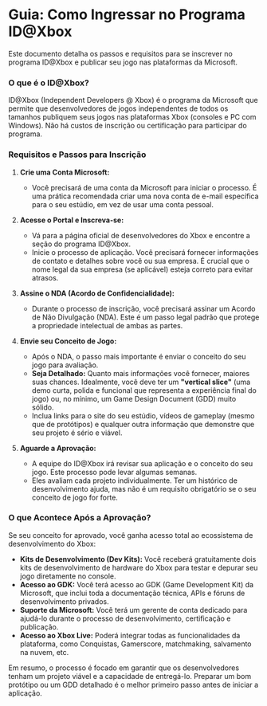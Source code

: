 # Guia: Como Ingressar no Programa ID@Xbox

Este documento detalha os passos e requisitos para se inscrever no programa ID@Xbox e publicar seu jogo nas plataformas da Microsoft.

### O que é o ID@Xbox?

ID@Xbox (Independent Developers @ Xbox) é o programa da Microsoft que permite que desenvolvedores de jogos independentes de todos os tamanhos publiquem seus jogos nas plataformas Xbox (consoles e PC com Windows). Não há custos de inscrição ou certificação para participar do programa.

### Requisitos e Passos para Inscrição

1.  **Crie uma Conta Microsoft:**
    *   Você precisará de uma conta da Microsoft para iniciar o processo. É uma prática recomendada criar uma nova conta de e-mail específica para o seu estúdio, em vez de usar uma conta pessoal.

2.  **Acesse o Portal e Inscreva-se:**
    *   Vá para a página oficial de desenvolvedores do Xbox e encontre a seção do programa ID@Xbox.
    *   Inicie o processo de aplicação. Você precisará fornecer informações de contato e detalhes sobre você ou sua empresa. É crucial que o nome legal da sua empresa (se aplicável) esteja correto para evitar atrasos.

3.  **Assine o NDA (Acordo de Confidencialidade):**
    *   Durante o processo de inscrição, você precisará assinar um Acordo de Não Divulgação (NDA). Este é um passo legal padrão que protege a propriedade intelectual de ambas as partes.

4.  **Envie seu Conceito de Jogo:**
    *   Após o NDA, o passo mais importante é enviar o conceito do seu jogo para avaliação.
    *   **Seja Detalhado:** Quanto mais informações você fornecer, maiores suas chances. Idealmente, você deve ter um **"vertical slice"** (uma demo curta, polida e funcional que representa a experiência final do jogo) ou, no mínimo, um Game Design Document (GDD) muito sólido.
    *   Inclua links para o site do seu estúdio, vídeos de gameplay (mesmo que de protótipos) e qualquer outra informação que demonstre que seu projeto é sério e viável.

5.  **Aguarde a Aprovação:**
    *   A equipe do ID@Xbox irá revisar sua aplicação e o conceito do seu jogo. Este processo pode levar algumas semanas.
    *   Eles avaliam cada projeto individualmente. Ter um histórico de desenvolvimento ajuda, mas não é um requisito obrigatório se o seu conceito de jogo for forte.

### O que Acontece Após a Aprovação?

Se seu conceito for aprovado, você ganha acesso total ao ecossistema de desenvolvimento do Xbox:

*   **Kits de Desenvolvimento (Dev Kits):** Você receberá gratuitamente dois kits de desenvolvimento de hardware do Xbox para testar e depurar seu jogo diretamente no console.
*   **Acesso ao GDK:** Você terá acesso ao GDK (Game Development Kit) da Microsoft, que inclui toda a documentação técnica, APIs e fóruns de desenvolvimento privados.
*   **Suporte da Microsoft:** Você terá um gerente de conta dedicado para ajudá-lo durante o processo de desenvolvimento, certificação e publicação.
*   **Acesso ao Xbox Live:** Poderá integrar todas as funcionalidades da plataforma, como Conquistas, Gamerscore, matchmaking, salvamento na nuvem, etc.

Em resumo, o processo é focado em garantir que os desenvolvedores tenham um projeto viável e a capacidade de entregá-lo. Preparar um bom protótipo ou um GDD detalhado é o melhor primeiro passo antes de iniciar a aplicação.
